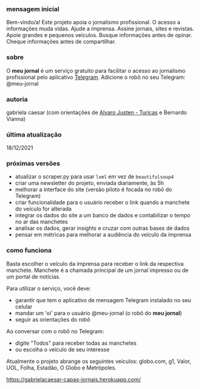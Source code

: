 ### mensagem inicial
Bem-vindo/a!
Este projeto apoia o jornalismo profissional. O acesso a informações muda vidas. Ajude a imprensa. Assine jornais, sites e revistas. Apoie grandes e pequenos veículos. Busque informações antes de opinar. Cheque informações antes de compartilhar.

### sobre
O **meu jornal** é um serviço gratuito para facilitar o acesso ao jornalismo profissional pelo aplicativo [Telegram](https://web.telegram.org/).
Adicione o robô no seu Telegram: @meu-jornal

### autoria
gabriela caesar (com orientações de [Alvaro Justen - Turicas](https://github.com/turicas) e Bernardo Vianna)

### última atualização
18/12/2021

### próximas versões
- atualizar o scraper.py para usar ``lxml`` em vez de ``beautifulsoup4``
- criar uma newsletter do projeto, enviada diariamente, às 5h
- melhorar a interface do site (versão piloto é focada no robô do Telegram)
- criar funcionalidade para o usuário receber o link quando a manchete do veículo for alterada
- integrar os dados do site a um banco de dados e contabilizar o tempo no ar das manchetes
- analisar os dados, gerar insights e cruzar com outras bases de dados
- pensar em métricas para melhorar a audiência do veículo da imprensa

### como funciona
Basta escolher o veículo da imprensa para receber o link da respectiva manchete.
Manchete é a chamada principal de um jornal impresso ou de um portal de notícias.

Para utilizar o serviço, você deve:
- garantir que tem o aplicativo de mensagem Telegram instalado no seu celular
- mandar um 'oi' para o usuário @meu-jornal (o robô do **meu jornal**)
- seguir as orientações do robô

Ao conversar com o robô no Telegram:
- digite "Todos" para receber todas as manchetes
- ou escolha o veículo de seu interesse

Atualmente o projeto abrange os seguintes veículos:
globo.com, g1, Valor, UOL, Folha, Estadão, O Globo e Metrópoles.


https://gabrielacaesar-capas-jornais.herokuapp.com/

